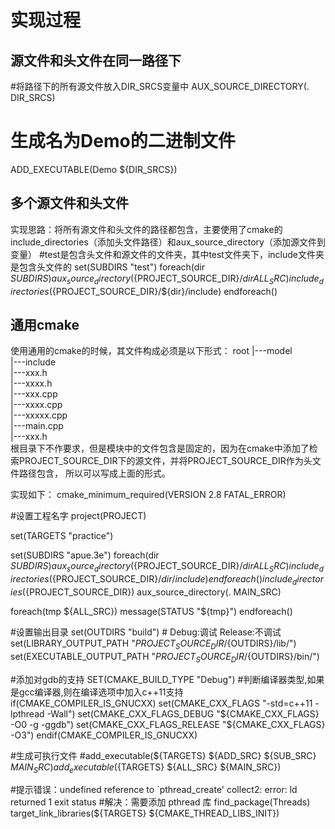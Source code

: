 # 实现过程
## 源文件和头文件在同一路径下

#将路径下的所有源文件放入DIR_SRCS变量中
AUX_SOURCE_DIRECTORY(. DIR_SRCS)

# 生成名为Demo的二进制文件
ADD_EXECUTABLE(Demo ${DIR_SRCS})

## 多个源文件和头文件
实现思路：将所有源文件和头文件的路径都包含，主要使用了cmake的include_directories（添加头文件路径）和aux_source_directory（添加源文件到变量）
#test是包含头文件和源文件的文件夹，其中test文件夹下，include文件夹是包含头文件的
set(SUBDIRS "test")
foreach(dir ${SUBDIRS})
	aux_source_directory(${PROJECT_SOURCE_DIR}/${dir} ALL_SRC)
	include_directories(${PROJECT_SOURCE_DIR}/${dir}/include)
endforeach()

## 通用cmake
使用通用的cmake的时候，其文件构成必须是以下形式：
root
    |---model  
        |---include  
            |---xxx.h  
            |---xxxx.h  
        |---xxx.cpp  
        |---xxxx.cpp  
        |---xxxxx.cpp  
    |---main.cpp  
    |---xxx.h  
根目录下不作要求，但是模块中的文件包含是固定的，因为在cmake中添加了检索PROJECT_SOURCE_DIR下的源文件，并将PROJECT_SOURCE_DIR作为头文件路径包含，
所以可以写成上面的形式。

  
实现如下：
cmake_minimum_required(VERSION 2.8 FATAL_ERROR)

#设置工程名字
project(PROJECT)

set(TARGETS "practice")

set(SUBDIRS "apue.3e")
foreach(dir ${SUBDIRS})
	aux_source_directory(${PROJECT_SOURCE_DIR}/${dir} ALL_SRC)
	include_directories(${PROJECT_SOURCE_DIR}/${dir}/include)
endforeach()
include_directories(${PROJECT_SOURCE_DIR})
aux_source_directory(. MAIN_SRC)


foreach(tmp ${ALL_SRC})
	message(STATUS "${tmp}")
endforeach()


#设置输出目录
set(OUTDIRS "build") # Debug:调试 Release:不调试
set(LIBRARY_OUTPUT_PATH "${PROJECT_SOURCE_DIR}/${OUTDIRS}/lib/")
set(EXECUTABLE_OUTPUT_PATH "${PROJECT_SOURCE_DIR}/${OUTDIRS}/bin/")


#添加对gdb的支持
SET(CMAKE_BUILD_TYPE "Debug")
#判断编译器类型,如果是gcc编译器,则在编译选项中加入c++11支持
if(CMAKE_COMPILER_IS_GNUCXX)
    set(CMAKE_CXX_FLAGS "-std=c++11 -lpthread -Wall")
    set(CMAKE_CXX_FLAGS_DEBUG "${CMAKE_CXX_FLAGS} -O0 -g -ggdb")
    set(CMAKE_CXX_FLAGS_RELEASE "${CMAKE_CXX_FLAGS} -O3")
endif(CMAKE_COMPILER_IS_GNUCXX)

#生成可执行文件
#add_executable(${TARGETS} ${ADD_SRC} ${SUB_SRC} ${MAIN_SRC})
add_executable(${TARGETS} ${ALL_SRC} ${MAIN_SRC})

#提示错误：undefined reference to `pthread_create' collect2: error: ld returned 1 exit status
#解决：需要添加 pthread 库
find_package(Threads)
target_link_libraries(${TARGETS} ${CMAKE_THREAD_LIBS_INIT})

